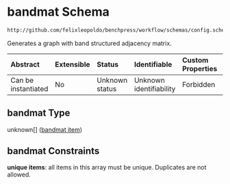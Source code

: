 # bandmat Schema

```txt
http://github.com/felixleopoldo/benchpress/workflow/schemas/config.schema.json#/properties/resources/properties/graph/properties/bandmat
```

Generates a graph with band structured adjacency matrix.

| Abstract            | Extensible | Status         | Identifiable            | Custom Properties | Additional Properties | Access Restrictions | Defined In                                                       |
| :------------------ | :--------- | :------------- | :---------------------- | :---------------- | :-------------------- | :------------------ | :--------------------------------------------------------------- |
| Can be instantiated | No         | Unknown status | Unknown identifiability | Forbidden         | Allowed               | none                | [config.schema.json*](config.schema.json "open original schema") |

## bandmat Type

unknown\[] ([bandmat item](config-definitions-bandmat-item.md))

## bandmat Constraints

**unique items**: all items in this array must be unique. Duplicates are not allowed.
